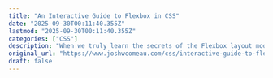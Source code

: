 ```yaml
---
title: "An Interactive Guide to Flexbox in CSS"
date: "2025-09-30T00:11:40.355Z"
lastmod: "2025-09-30T00:11:40.355Z"
categories: ["CSS"]
description: "When we truly learn the secrets of the Flexbox layout mode, we can build absolutely incredible things. Fluid layouts that stretch and shrink without arbitrary breakpoints. In this action-packed interactive tutorial, we'll pop the hood on the Flexbox algorithm and learn how to do remarkable things with it. ✨"
original_url: "https://www.joshwcomeau.com/css/interactive-guide-to-flexbox/"
draft: false
---
```

